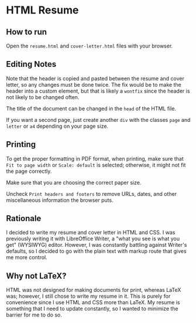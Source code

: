 # HTML Resume

## How to run
Open the `resume.html` and `cover-letter.html` files with your browser.

## Editing Notes
Note that the header is copied and pasted between the resume and cover letter, so any changes must be done twice. The fix would be to make the header into a custom element, but that is likely a `wontfix` since the header is not likely to be changed often.

The title of the document can be changed in the `head` of the HTML file.

If you want a second page, just create another `div` with the classes `page` and `letter` or `a4` depending on your page size.

## Printing
To get the proper formatting in PDF format, when printing, make sure that `Fit to page width` or `Scale: default` is selected; otherwise, it might not fit the page correctly.

Make sure that you are choosing the correct paper size.

Uncheck `Print headers and footers` to remove URLs, dates, and other miscellaneous information the browser puts.

## Rationale
I decided to write my resume and cover letter in HTML and CSS. I was previously 
writing it with LibreOffice Writer, a "what you see is what you get" (WYSIWYG) 
editor. However, I was constantly battling against Writer's defaults,
so I decided to go with the plain text with markup route that gives me more control.

## Why not LaTeX?
HTML was not designed for making documents for print, whereas LaTeX was; however,  I still chose to write my resume in it. This is purely for convenience since I use HTML and CSS more than LaTeX. My resume is something that I need to update constantly, so I wanted to minimize the barrier for me to do so. 